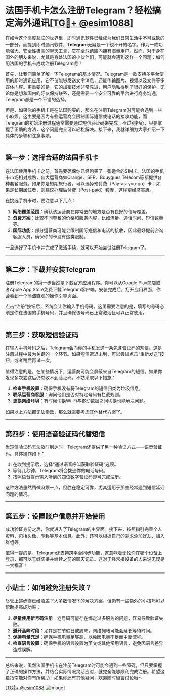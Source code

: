 # 法国手机卡怎么注册Telegram？轻松搞定海外通讯[[TG💪+ @esim1088](https://t.me/s/esim1088)]

在如今这个高度互联的世界里，即时通讯软件已经成为我们日常生活中不可或缺的一部分。而提到即时通讯软件，**Telegram**无疑是一个绕不开的名字。作为一款功能强大、安全性极高的聊天工具，它在全球范围内拥有海量用户。然而，对于身在国外的朋友来说，尤其是身处法国的小伙伴们，可能就会遇到这样一个问题：如何用法国的手机卡成功注册Telegram呢？

首先，让我们简单了解一下Telegram的基本情况。Telegram是一款支持多平台使用的即时通讯应用，它不仅能够发送文字消息，还能传输图片、视频以及文件等多媒体内容。更重要的是，它的加密技术非常先进，用户隐私得到了很好的保护。无论你是想和国内的好友保持联系，还是需要一个安全可靠的平台进行商务沟通，Telegram都是一个不错的选择。

但是，如果你的手机卡是在法国购买的，那么在注册Telegram时可能会遇到一些小麻烦。这主要是因为有些运营商会限制国际短信或电话的接收功能，而Telegram的初始注册过程通常需要通过短信验证码来完成。不过别担心，只要掌握了正确的方法，这个问题完全可以轻松解决。接下来，我就详细为大家介绍一下具体的步骤和注意事项。

---

## 第一步：选择合适的法国手机卡

在法国使用手机卡之前，首先要确保你已经购买了一张适合的SIM卡。法国的手机卡市场相对成熟，各大运营商如Orange、SFR、Bouygues Telecom等都提供各种套餐服务。如果你是短期旅行者，可以选择预付费（Pay-as-you-go）卡；如果是长期居住者，则建议办理后付费（Post-paid）套餐，这样更经济实惠。

在挑选手机卡时，要注意以下几点：
1. **网络覆盖范围**：确认该运营商在你常去的地方是否有良好的信号覆盖。
2. **资费方案**：比较不同套餐的价格和服务内容，比如流量、通话时间、短信数量等。
3. **国际功能**：部分运营商可能会限制国际短信和电话的接收，因此最好提前咨询客服人员，确保你的卡没有这类限制。

一旦选好了手机卡并完成了激活手续，就可以开始尝试注册Telegram了。

---

## 第二步：下载并安装Telegram

注册Telegram的第一步当然是下载官方应用程序。你可以从Google Play商店或者Apple App Store免费下载Telegram客户端。安装完成后，打开应用界面，你会看到一个简洁直观的操作引导页面。

点击“注册”按钮后，系统会让你输入手机号码。这里需要注意的是，填写的号码必须是你在法国的手机号码，并且确保该号码已正常激活且可以正常使用。

---

## 第三步：获取短信验证码

在输入手机号码之后，Telegram会向你的手机发送一条包含验证码的短信。这是注册过程中最为关键的一个环节。如果短信迟迟未到，可以尝试点击“重新发送”按钮，或者稍后再试一次。

值得注意的是，在某些情况下，运营商可能会屏蔽来自Telegram的短信。如果你发现多次尝试后仍然收不到验证码，不妨采取以下措施：

1. **检查手机设置**：确保手机没有将Telegram的短信归类为垃圾信息。
2. **联系运营商客服**：询问他们是否对特定号码有拦截规则。
3. **更换网络环境**：有时候切换Wi-Fi与移动数据之间切换也能解决问题。

如果以上方法都无法奏效，那么就需要考虑其他替代方案了。

---

## 第四步：使用语音验证码代替短信

当短信验证码无法及时到达时，Telegram还提供了另一种验证方式——语音验证码。具体操作如下：

1. 在收到提示后，选择“通过语音呼叫获取验证码”选项。
2. 等待几秒钟，Telegram将会拨通你的电话号码。
3. 按照语音提示输入听到的四位数字验证码即可完成注册。

这种方法虽然稍微麻烦一点，但胜在稳定可靠，尤其适用于那些经常遇到短信延迟问题的情况。

---

## 第五步：设置账户信息并开始使用

成功验证身份之后，你就进入了Telegram的主界面。接下来，按照指引完善个人资料，包括头像、昵称等基本信息。此外，还可以根据自己的需求添加好友、加入群组等。

值得一提的是，Telegram还支持跨平台同步功能，这意味着无论你在哪个设备上登录，都可以无缝切换并继续之前的聊天记录。这对于经常换设备的人来说无疑是一大福音！

---

## 小贴士：如何避免注册失败？

尽管上述步骤已经涵盖了大多数情况下的解决方案，但仍有一些额外的小技巧可以帮助提高成功率：

1. **尽量使用新号码注册**：老号码可能存在绑定过多服务的问题，容易导致验证失败。
2. **避开高峰时段**：尤其是在节假日或周末，网络拥堵可能会延长等待时间。
3. **保持电量充足**：确保手机电量足够高，以免因电量不足而中断流程。
4. **检查语言设置**：确保手机的语言设置为英文或其他常用语言，避免因语言差异造成误解。

---

总结来说，虽然法国手机卡在注册Telegram时可能会遇到一些障碍，但只要掌握了正确的操作方法，并结合实际情况灵活应对，就完全能够顺利完成注册。希望这篇指南能对你有所帮助！如果你还有其他疑问，欢迎随时留言讨论哦～

[[TG💪+ @esim1088](https://t.me/s/esim1088) ![Image](https://i.postimg.cc/4NQfJmqS/Snipaste-2025-05-13-00-14-12.png)]